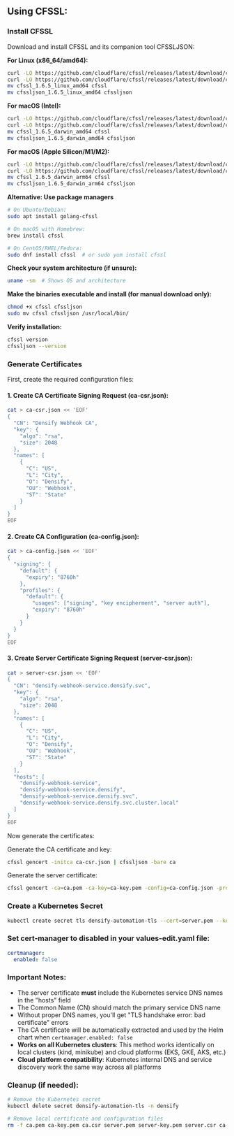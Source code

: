 ## Using CFSSL:

### Install CFSSL

Download and install CFSSL and its companion tool CFSSLJSON:

**For Linux (x86_64/amd64):**
```bash
curl -LO https://github.com/cloudflare/cfssl/releases/latest/download/cfssl_1.6.5_linux_amd64
curl -LO https://github.com/cloudflare/cfssl/releases/latest/download/cfssljson_1.6.5_linux_amd64
mv cfssl_1.6.5_linux_amd64 cfssl
mv cfssljson_1.6.5_linux_amd64 cfssljson
```

**For macOS (Intel):**
```bash
curl -LO https://github.com/cloudflare/cfssl/releases/latest/download/cfssl_1.6.5_darwin_amd64
curl -LO https://github.com/cloudflare/cfssl/releases/latest/download/cfssljson_1.6.5_darwin_amd64
mv cfssl_1.6.5_darwin_amd64 cfssl
mv cfssljson_1.6.5_darwin_amd64 cfssljson
```

**For macOS (Apple Silicon/M1/M2):**
```bash
curl -LO https://github.com/cloudflare/cfssl/releases/latest/download/cfssl_1.6.5_darwin_arm64
curl -LO https://github.com/cloudflare/cfssl/releases/latest/download/cfssljson_1.6.5_darwin_arm64
mv cfssl_1.6.5_darwin_arm64 cfssl
mv cfssljson_1.6.5_darwin_arm64 cfssljson
```

**Alternative: Use package managers**
```bash
# On Ubuntu/Debian:
sudo apt install golang-cfssl

# On macOS with Homebrew:
brew install cfssl

# On CentOS/RHEL/Fedora:
sudo dnf install cfssl  # or sudo yum install cfssl
```

**Check your system architecture (if unsure):**
```bash
uname -sm  # Shows OS and architecture
```
**Make the binaries executable and install (for manual download only):**
```bash
chmod +x cfssl cfssljson
sudo mv cfssl cfssljson /usr/local/bin/
```

**Verify installation:**
```bash
cfssl version
cfssljson --version
```
### Generate Certificates

First, create the required configuration files:

#### 1. Create CA Certificate Signing Request (ca-csr.json):
```bash
cat > ca-csr.json << 'EOF'
{
  "CN": "Densify Webhook CA",
  "key": {
    "algo": "rsa",
    "size": 2048
  },
  "names": [
    {
      "C": "US",
      "L": "City",
      "O": "Densify",
      "OU": "Webhook",
      "ST": "State"
    }
  ]
}
EOF
```

#### 2. Create CA Configuration (ca-config.json):
```bash
cat > ca-config.json << 'EOF'
{
  "signing": {
    "default": {
      "expiry": "8760h"
    },
    "profiles": {
      "default": {
        "usages": ["signing", "key encipherment", "server auth"],
        "expiry": "8760h"
      }
    }
  }
}
EOF
```

#### 3. Create Server Certificate Signing Request (server-csr.json):
```bash
cat > server-csr.json << 'EOF'
{
  "CN": "densify-webhook-service.densify.svc",
  "key": {
    "algo": "rsa",
    "size": 2048
  },
  "names": [
    {
      "C": "US",
      "L": "City",
      "O": "Densify",
      "OU": "Webhook",
      "ST": "State"
    }
  ],
  "hosts": [
    "densify-webhook-service",
    "densify-webhook-service.densify",
    "densify-webhook-service.densify.svc",
    "densify-webhook-service.densify.svc.cluster.local"
  ]
}
EOF
```

Now generate the certificates:

Generate the CA certificate and key: 
```bash
cfssl gencert -initca ca-csr.json | cfssljson -bare ca
```

Generate the server certificate: 
```bash
cfssl gencert -ca=ca.pem -ca-key=ca-key.pem -config=ca-config.json -profile=default server-csr.json | cfssljson -bare server
```

### Create a Kubernetes Secret
```bash
kubectl create secret tls densify-automation-tls --cert=server.pem --key=server-key.pem -n densify
```

### Set cert-manager to disabled in your values-edit.yaml file:
```yaml
certmanager:
  enabled: false
```

### Important Notes:
- The server certificate **must** include the Kubernetes service DNS names in the "hosts" field
- The Common Name (CN) should match the primary service DNS name
- Without proper DNS names, you'll get "TLS handshake error: bad certificate" errors
- The CA certificate will be automatically extracted and used by the Helm chart when `certmanager.enabled: false`
- **Works on all Kubernetes clusters**: This method works identically on local clusters (kind, minikube) and cloud platforms (EKS, GKE, AKS, etc.)
- **Cloud platform compatibility**: Kubernetes internal DNS and service discovery work the same way across all platforms

### Cleanup (if needed):
```bash
# Remove the Kubernetes secret
kubectl delete secret densify-automation-tls -n densify

# Remove local certificate and configuration files
rm -f ca.pem ca-key.pem ca.csr server.pem server-key.pem server.csr ca-csr.json ca-config.json server-csr.json
```